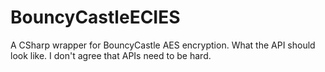 # BouncyCastleECIES
A CSharp wrapper for BouncyCastle AES encryption. What the API should look like. I don't agree that APIs need to be hard.
